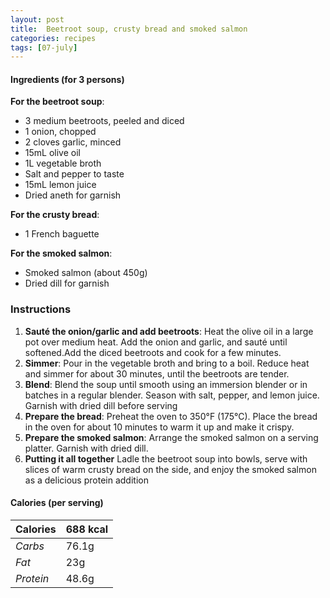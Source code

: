 ```yaml
---
layout: post
title:  Beetroot soup, crusty bread and smoked salmon
categories: recipes
tags: [07-july]
---
```


#### Ingredients (for 3 persons)

**For the beetroot soup**:
- 3 medium beetroots, peeled and diced
- 1 onion, chopped
- 2 cloves garlic, minced
- 15mL olive oil
- 1L vegetable broth
- Salt and pepper to taste
- 15mL lemon juice
- Dried aneth for garnish

**For the crusty bread**:
- 1 French baguette

**For the smoked salmon**:
- Smoked salmon (about 450g)
- Dried dill for garnish

### Instructions

1. **Sauté the onion/garlic and add beetroots**: Heat the olive oil in a large pot over medium heat. Add the onion and garlic, and sauté until softened.Add the diced beetroots and cook for a few minutes.
2. **Simmer**:
Pour in the vegetable broth and bring to a boil. Reduce heat and simmer for about 30 minutes, until the beetroots are tender.
3. **Blend**:
Blend the soup until smooth using an immersion blender or in batches in a regular blender.
Season with salt, pepper, and lemon juice. Garnish with dried dill before serving
4. **Prepare the bread**:
Preheat the oven to 350°F (175°C). Place the bread in the oven for about 10 minutes to warm it up and make it crispy.
5. **Prepare the smoked salmon**:
Arrange the smoked salmon on a serving platter. Garnish with dried dill.
6. **Putting it all together**
Ladle the beetroot soup into bowls, serve with slices of warm crusty bread on the side, and enjoy the smoked salmon as a delicious protein addition

#### Calories (per serving)

| **Calories** | 688 kcal |
| ----------- | ----------- |
| *Carbs* | 76.1g |
| *Fat* | 23g |
| *Protein* | 48.6g |
